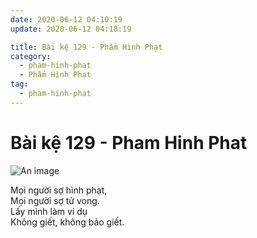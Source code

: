 ```yaml
---
date: 2020-06-12 04:10:19
update: 2020-06-12 04:10:19

title: Bài kệ 129 - Phẩm Hình Phạt
category:
  - pham-hinh-phat
  - Phẩm Hình Phạt
tag:
  - pham-hinh-phat
---
```


# Bài kệ 129 - Pham Hinh Phat

![An image](/img/pham-hinh-phat/pham-hinh-phat-129.jpg)

Mọi người sợ hình phạt,<br>Mọi người sợ tử vong.<br>Lấy mình làm ví dụ<br>Không giết, không bảo giết.<br>
